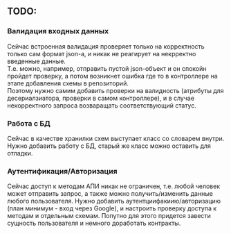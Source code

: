## TODO:
 ### Валидация входных данных
Сейчас встроенная валидация проверяет только на корректность только сам формат json-а, и никак не реагирует на некрректно введенные данные. </br>
Т.е. можно, например, отправить пустой json-объект и он спокойн пройдет проверку, а потом возникнет ошибка где то в контроллере на этапе добавления схемы в репозиторий. </br>
Поэтому нужно самим добавить проверки на валидность (атрибуты для десериалзиатора, проверки в самом контроллере), и в случае некорректного запроса возваращать соответствующий статус.
 ### Работа с БД
Сейчас в качестве хранилки схем выступает класс со словарем внутри. Нужно добавить работу с БД, старый же класс можно оставить для отладки.
 ### Аутентификация/Авторизация
Сейчас доступ к методам АПИ никак не ограничен, т.е. любой человек может отправить запрос, а также можно получить/изменить данные любого пользователя.
Нужно добавить аутентциифакиию/авторизацию (план минимум - вход через Google), и настроить проверку доступа к методам и отдельным схемам.
Попутно для этого придется завести сущность пользователя и немного доработать контракты.